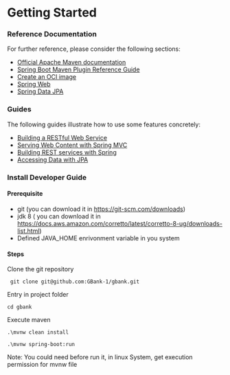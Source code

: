 # Getting Started

### Reference Documentation
For further reference, please consider the following sections:

* [Official Apache Maven documentation](https://maven.apache.org/guides/index.html)
* [Spring Boot Maven Plugin Reference Guide](https://docs.spring.io/spring-boot/docs/2.5.6/maven-plugin/reference/html/)
* [Create an OCI image](https://docs.spring.io/spring-boot/docs/2.5.6/maven-plugin/reference/html/#build-image)
* [Spring Web](https://docs.spring.io/spring-boot/docs/2.5.6/reference/htmlsingle/#boot-features-developing-web-applications)
* [Spring Data JPA](https://docs.spring.io/spring-boot/docs/2.5.6/reference/htmlsingle/#boot-features-jpa-and-spring-data)

### Guides
The following guides illustrate how to use some features concretely:

* [Building a RESTful Web Service](https://spring.io/guides/gs/rest-service/)
* [Serving Web Content with Spring MVC](https://spring.io/guides/gs/serving-web-content/)
* [Building REST services with Spring](https://spring.io/guides/tutorials/bookmarks/)
* [Accessing Data with JPA](https://spring.io/guides/gs/accessing-data-jpa/)


### Install Developer Guide

#### Prerequisite

- git (you can download it in https://git-scm.com/downloads)
- jdk 8 ( you can download it in https://docs.aws.amazon.com/corretto/latest/corretto-8-ug/downloads-list.html)
- Defined JAVA_HOME enrivonment variable in you system

#### Steps

  Clone the git repository
  
  ``` git clone git@github.com:GBank-1/gbank.git```
  
  Entry in project folder
  
  ``` cd gbank ```
  
  Execute maven
  
  ``` .\mvnw clean install ```
  
  ``` .\mvnw spring-boot:run ```
  
  Note: You could need before run it, in linux System, get execution permission for mvnw file
  
  





